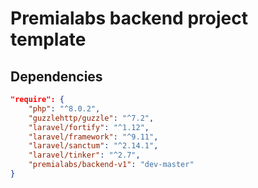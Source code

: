 # Premialabs backend project template

## Dependencies

```json
"require": {
    "php": "^8.0.2",
    "guzzlehttp/guzzle": "^7.2",
    "laravel/fortify": "^1.12",
    "laravel/framework": "^9.11",
    "laravel/sanctum": "^2.14.1",
    "laravel/tinker": "^2.7",
    "premialabs/backend-v1": "dev-master"
}
```